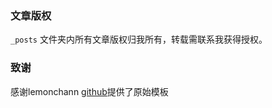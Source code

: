 
### 文章版权

`_posts` 文件夹内所有文章版权归我所有，转载需联系我获得授权。

### 致谢

感谢lemonchann [github](https://github.com/lemonchann/lemonchann.github.io)提供了原始模板


